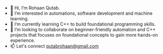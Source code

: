 - 👋 Hi, I’m Rohaan Qutab.
- 👀 I’m interested in automations, software development and machine learning.
- 🌱 I’m currently learning C++ to build foundational programming skills.
- 💞️ I’m looking to collaborate on beginner-friendly automation and C++ projects that focuses on foundational concepts to gain more hands-on experience.
- 📫 Let's connect qutabrohaan@gmail.com

<!---
heisenbug62/heisenbug62 is a ✨ special ✨ repository because its `README.md` (this file) appears on your GitHub profile.
You can click the Preview link to take a look at your changes.
--->
